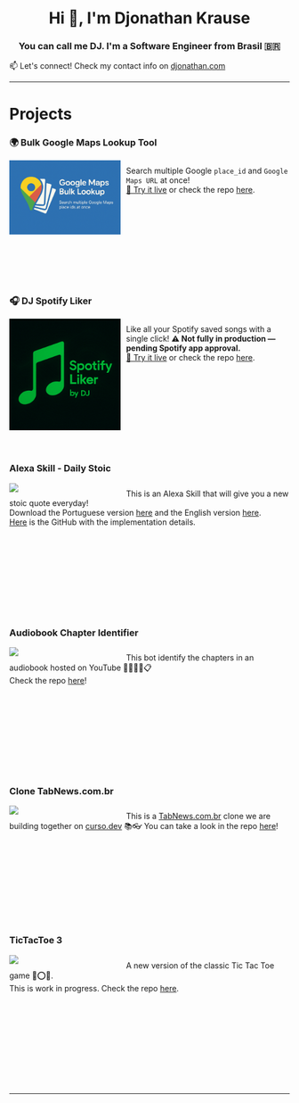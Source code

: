<h1 align="center">Hi 👋, I'm Djonathan Krause</h1>
<h3 align="center">You can call me DJ. I'm a Software Engineer from Brasil 🇧🇷</h3>
<p>📫 Let's connect! Check my contact info on <a href="https://www.djonathan.com/" target="_blank">djonathan.com</a></p>

---

<h1>Projects</h1>

<div style="margin-bottom: 180px">
    <h3>🌍 Bulk Google Maps Lookup Tool</h3>
    <a href="https://github.com/ThisIsDjonathan/bulk-google-maps-lookup" target="_blank">
        <img width="200" src="./assets/images/bulk-google-maps.png" style="float:left; padding-right:10px">
    </a>
    <p style="padding-top: 10px">Search multiple Google <code>place_id</code> and <code>Google Maps URL</code> at once!</br> 
    <a href="https://bulk-google-maps-lookup.vercel.app" target="_blank">🧪 Try it live</a> or check the repo 
    <a href="https://github.com/ThisIsDjonathan/bulk-google-maps-lookup" target="_blank">here</a>.</p>
</div>

<div style="margin-bottom: 180px">
    <h3>🎧 DJ Spotify Liker</h3>
    <a href="https://github.com/ThisIsDjonathan/spotify-liker" target="_blank">
        <img width="200" src="./assets/images/spotify-liker.png" style="float:left; padding-right:10px">
    </a>
    <p style="padding-top: 10px">Like all your Spotify saved songs with a single click!  
    <strong>⚠️ Not fully in production — pending Spotify app approval.</strong><br/>
    <a href="https://dj-liker.vercel.app" target="_blank">🚀 Try it live</a> or check the repo 
    <a href="https://github.com/ThisIsDjonathan/spotify-liker" target="_blank">here</a>.</p>
</div>

<div style="margin-bottom: 180px">
    <h3>Alexa Skill - Daily Stoic</h3>
    <a href="https://github.com/ThisIsDjonathan/alexa-skill-daily-stoic" target="_blank">
        <img width="200" src="./assets/images/alexa-skill.png" style="float:left; padding-right:10px">
    </a>
    <p style="padding-top: 10px"> This is an Alexa Skill that will give you a new stoic quote everyday!</br> Download the Portuguese version
        <a href="https://www.amazon.com.br/Djonathan-Krause-Di%C3%A1rio-Estoico/dp/B0CRZ9Y9K7/ref=sr_1_8?qid=1708099314&refinements=p_72%3A17833783011&s=alexa-skills&sr=1-8">here</a> and the English version <a href="https://www.amazon.com.br/Djonathan-Krause-Di%C3%A1rio-Estoico/dp/B0CRZ9Y9K7/ref=sr_1_8?qid=1708099314&refinements=p_72%3A17833783011&s=alexa-skills&sr=1-8">here</a>.
        <a href="https://github.com/ThisIsDjonathan/alexa-skill-daily-stoic"></br>Here</a> is the GitHub with the implementation details.
    </p>
</div>

<div style="margin-bottom: 180px">
    <h3>Audiobook Chapter Identifier</h3>
    <a href="https://github.com/ThisIsDjonathan/youtube-audiobook-chapter-identifier" target="_blank">
        <img width="200" src="./assets/images/audiobook-bot.jpeg" style="float:left; padding-right:10px">
    </a>
    <p style="padding-top: 10px">This bot identify the chapters in an audiobook hosted on YouTube 🔎🕵🏻‍♂️📋 </br> Check the repo <a href="https://github.com/ThisIsDjonathan/youtube-audiobook-chapter-identifier" target="_blank">here</a>!</p>
</div>

<div style="margin-bottom: 180px">
    <h3>Clone TabNews.com.br</h3>
    <a href="https://github.com/ThisIsDjonathan/clone-tabnews" target="_blank">
        <img width="200" src="./assets/images/tabnews.png" style="float:left; padding-right:10px">
    </a>
    <p style="padding-top: 10px">This is a <a href="https://www.tabnews.com.br/" target="_blank">TabNews.com.br</a> clone we are building together on <a href="https://curso.dev/" target="_blank">curso.dev</a> 📚👓 You can take a look in the repo <a href="https://github.com/ThisIsDjonathan/clone-tabnews" target="_blank">here</a>!</p>
</div>

<div style="margin-bottom: 180px">
    <h3>TicTacToe 3</h3>
    <a href="https://github.com/ThisIsDjonathan/tictactoe3" target="_blank">
        <img width="200" src="./assets/images/tictactoe3.png" style="float:left; padding-right:10px">
    </a>
    <p style="padding-top: 10px">A new version of the classic Tic Tac Toe game 🎲⭕❌. </br> This is work in progress. Check the repo <a href="https://github.com/ThisIsDjonathan/tictactoe3" target="_blank">here</a>.</p>
</div>

---
